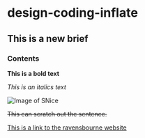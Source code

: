 # design-coding-inflate

## This is a new brief

### Contents

**This is a bold text**

_This is an italics text_

![Image of SNice](https://i.pinimg.com/736x/ec/13/a7/ec13a753972c254761be4d9d5666d341--smile-emoji-happy-faces-emoji.jpg)

~~This can scratch out the sentence.~~

[This is a link to the ravensbourne website](https://www.ravensbourne.ac.uk)
